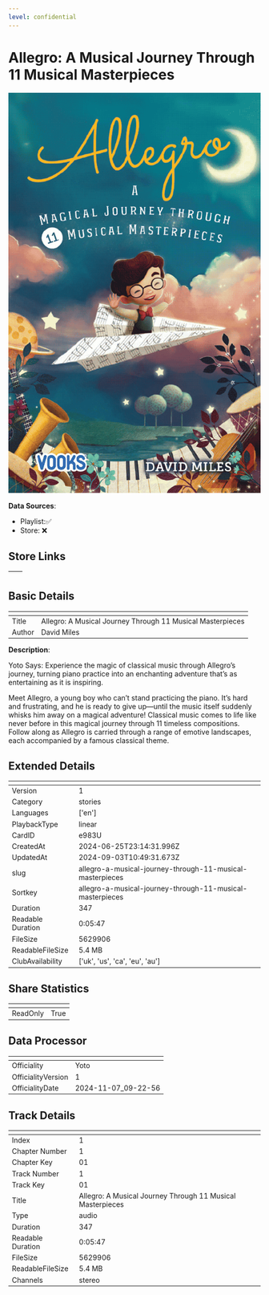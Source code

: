 ```yaml
---
level: confidential
---
```

# Allegro: A Musical Journey Through 11 Musical Masterpieces

![card_[e983U].png](../../img/cards/card_[e983U].png)

**Data Sources**: 

- Playlist:✅
- Store: ❌


## Store Links

| <!-- --> | <!-- --> |
| - | - |


## Basic Details

| <!-- --> | <!-- --> |
| - | - |
| Title | Allegro: A Musical Journey Through 11 Musical Masterpieces |
| Author | David Miles |

**Description**:

Yoto Says: Experience the magic of classical music through Allegro’s journey, turning piano practice into an enchanting adventure that’s as entertaining as it is inspiring.

Meet Allegro, a young boy who can’t stand practicing the piano. It’s hard and frustrating, and he is ready to give up—until the music itself suddenly whisks him away on a magical adventure! Classical music comes to life like never before in this magical journey through 11 timeless compositions. Follow along as Allegro is carried through a range of emotive landscapes, each accompanied by a famous classical theme.


## Extended Details

| <!-- --> | <!-- --> |
| - | - |
| Version | 1 |
| Category | stories |
| Languages | ['en'] |
| PlaybackType | linear |
| CardID | e983U |
| CreatedAt | 2024-06-25T23:14:31.996Z |
| UpdatedAt | 2024-09-03T10:49:31.673Z |
| slug | allegro-a-musical-journey-through-11-musical-masterpieces |
| Sortkey | allegro-a-musical-journey-through-11-musical-masterpieces |
| Duration | 347 |
| Readable Duration | 0:05:47 |
| FileSize | 5629906 |
| ReadableFileSize | 5.4 MB |
| ClubAvailability | ['uk', 'us', 'ca', 'eu', 'au'] |


## Share Statistics

| <!-- --> | <!-- --> |
| - | - |
| ReadOnly | True |


## Data Processor

| <!-- --> | <!-- --> |
| - | - |
| Officiality | Yoto
| OfficialityVersion | 1
| OfficialityDate | 2024-11-07_09-22-56


## Track Details

| <!-- --> | <!-- --> |
| - | - |
| Index | 1 |
| Chapter Number | 1 |
| Chapter Key | 01 |
| Track Number | 1 |
| Track Key | 01 |
| Title | Allegro: A Musical Journey Through 11 Musical Masterpieces |
| Type | audio |
| Duration | 347 |
| Readable Duration | 0:05:47 |
| FileSize | 5629906 |
| ReadableFileSize | 5.4 MB |
| Channels | stereo |

